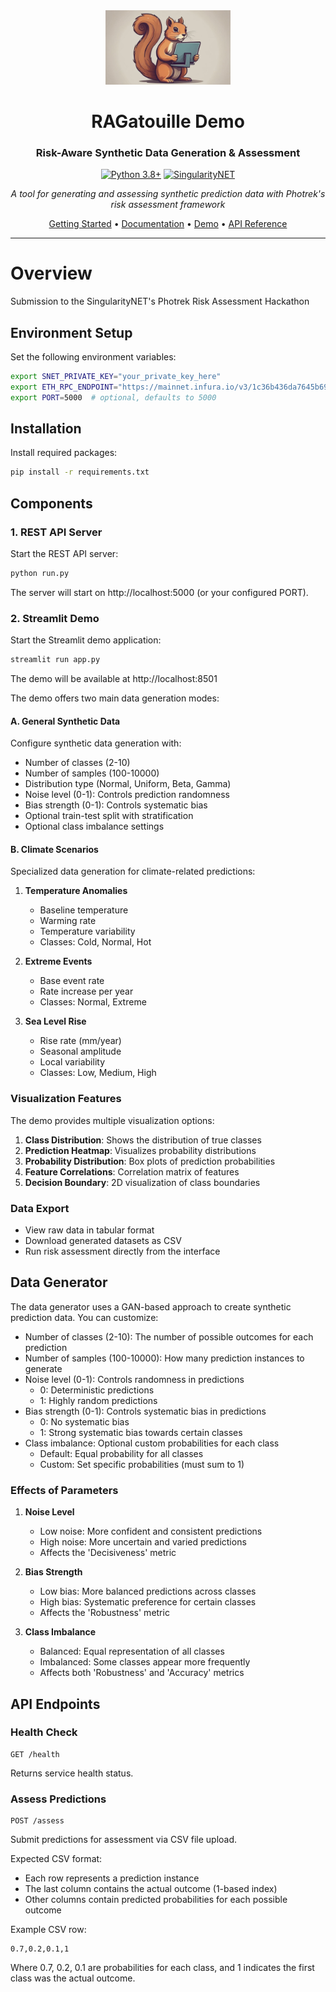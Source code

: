 <div align="center">
  <img src="logo.jpg" alt="RAGatouille Logo" width="200"/>

  # RAGatouille Demo
  ### Risk-Aware Synthetic Data Generation & Assessment

  [![Python 3.8+](https://img.shields.io/badge/python-3.8+-blue.svg)](https://www.python.org/downloads/)
  [![SingularityNET](https://img.shields.io/badge/SingularityNET-Hackathon-blue)](https://singularitynet.io/)

  *A tool for generating and assessing synthetic prediction data with Photrek's risk assessment framework*

  [Getting Started](#installation) •
  [Documentation](#components) •
  [Demo](#streamlit-demo) •
  [API Reference](#api-endpoints)
</div>

---

# Overview
Submission to the SingularityNET's Photrek Risk Assessment Hackathon

## Environment Setup

Set the following environment variables:

```bash
export SNET_PRIVATE_KEY="your_private_key_here"
export ETH_RPC_ENDPOINT="https://mainnet.infura.io/v3/1c36b436da7645b6936ebf2e8156e6a7"
export PORT=5000  # optional, defaults to 5000
```

## Installation

Install required packages:

```bash
pip install -r requirements.txt
```

## Components

### 1. REST API Server
Start the REST API server:

```bash
python run.py
```

The server will start on http://localhost:5000 (or your configured PORT).

### 2. Streamlit Demo
Start the Streamlit demo application:

```bash
streamlit run app.py
```

The demo will be available at http://localhost:8501

The demo offers two main data generation modes:

#### A. General Synthetic Data
Configure synthetic data generation with:

- Number of classes (2-10)
- Number of samples (100-10000)
- Distribution type (Normal, Uniform, Beta, Gamma)
- Noise level (0-1): Controls prediction randomness
- Bias strength (0-1): Controls systematic bias
- Optional train-test split with stratification
- Optional class imbalance settings

#### B. Climate Scenarios
Specialized data generation for climate-related predictions:

1. **Temperature Anomalies**
   - Baseline temperature
   - Warming rate
   - Temperature variability
   - Classes: Cold, Normal, Hot

2. **Extreme Events**
   - Base event rate
   - Rate increase per year
   - Classes: Normal, Extreme

3. **Sea Level Rise**
   - Rise rate (mm/year)
   - Seasonal amplitude
   - Local variability
   - Classes: Low, Medium, High

### Visualization Features

The demo provides multiple visualization options:

1. **Class Distribution**: Shows the distribution of true classes
2. **Prediction Heatmap**: Visualizes probability distributions
3. **Probability Distribution**: Box plots of prediction probabilities
4. **Feature Correlations**: Correlation matrix of features
5. **Decision Boundary**: 2D visualization of class boundaries

### Data Export
- View raw data in tabular format
- Download generated datasets as CSV
- Run risk assessment directly from the interface

## Data Generator

The data generator uses a GAN-based approach to create synthetic prediction data. You can customize:

- Number of classes (2-10): The number of possible outcomes for each prediction
- Number of samples (100-10000): How many prediction instances to generate
- Noise level (0-1): Controls randomness in predictions
  - 0: Deterministic predictions
  - 1: Highly random predictions
- Bias strength (0-1): Controls systematic bias in predictions
  - 0: No systematic bias
  - 1: Strong systematic bias towards certain classes
- Class imbalance: Optional custom probabilities for each class
  - Default: Equal probability for all classes
  - Custom: Set specific probabilities (must sum to 1)

### Effects of Parameters

1. **Noise Level**
   - Low noise: More confident and consistent predictions
   - High noise: More uncertain and varied predictions
   - Affects the 'Decisiveness' metric

2. **Bias Strength**
   - Low bias: More balanced predictions across classes
   - High bias: Systematic preference for certain classes
   - Affects the 'Robustness' metric

3. **Class Imbalance**
   - Balanced: Equal representation of all classes
   - Imbalanced: Some classes appear more frequently
   - Affects both 'Robustness' and 'Accuracy' metrics

## API Endpoints

### Health Check
```
GET /health
```
Returns service health status.

### Assess Predictions
```
POST /assess
```
Submit predictions for assessment via CSV file upload.

Expected CSV format:
- Each row represents a prediction instance
- The last column contains the actual outcome (1-based index)
- Other columns contain predicted probabilities for each possible outcome

Example CSV row:
```
0.7,0.2,0.1,1
```
Where 0.7, 0.2, 0.1 are probabilities for each class, and 1 indicates the first class was the actual outcome.
